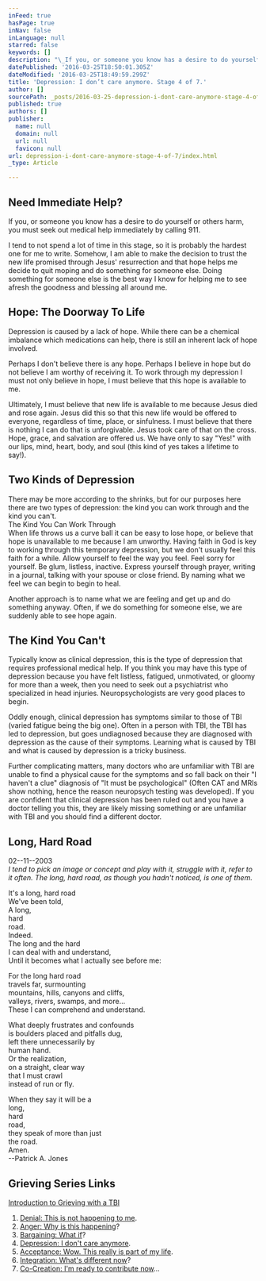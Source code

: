 ```yaml
---
inFeed: true
hasPage: true
inNav: false
inLanguage: null
starred: false
keywords: []
description: "\_If you, or someone you know has a desire to do yourself or others harm, you must seek out medical help immediately by calling 911."
datePublished: '2016-03-25T18:50:01.305Z'
dateModified: '2016-03-25T18:49:59.299Z'
title: 'Depression: I don’t care anymore. Stage 4 of 7.'
author: []
sourcePath: _posts/2016-03-25-depression-i-dont-care-anymore-stage-4-of-7.md
published: true
authors: []
publisher:
  name: null
  domain: null
  url: null
  favicon: null
url: depression-i-dont-care-anymore-stage-4-of-7/index.html
_type: Article

---
```

## Need Immediate Help?

If you, or someone you know has a desire to do yourself or others harm, you must seek out medical help immediately by calling 911\.

I tend to not spend a lot of time in this stage, so it is probably the hardest one for me to write. Somehow, I am able to make the decision to trust the new life promised through Jesus' resurrection and that hope helps me decide to quit moping and do something for someone else. Doing something for someone else is the best way I know for helping me to see afresh the goodness and blessing all around me.

## Hope: The Doorway To Life

Depression is caused by a lack of hope. While there can be a chemical imbalance which medications can help, there is still an inherent lack of hope involved.

Perhaps I don't believe there is any hope. Perhaps I believe in hope but do not believe I am worthy of receiving it. To work through my depression I must not only believe in hope, I must believe that this hope is available to me.

Ultimately, I must believe that new life is available to me because Jesus died and rose again. Jesus did this so that this new life would be offered to everyone, regardless of time, place, or sinfulness. I must believe that there is nothing I can do that is unforgivable. Jesus took care of that on the cross. Hope, grace, and salvation are offered us. We have only to say "Yes!" with our lips, mind, heart, body, and soul (this kind of yes takes a lifetime to say!).

## Two Kinds of Depression

There may be more according to the shrinks, but for our purposes here there are two types of depression: the kind you can work through and the kind you can't.  
The Kind You Can Work Through  
When life throws us a curve ball it can be easy to lose hope, or believe that hope is unavailable to me because I am unworthy. Having faith in God is key to working through this temporary depression, but we don't usually feel this faith for a while. Allow yourself to feel the way you feel. Feel sorry for yourself. Be glum, listless, inactive. Express yourself through prayer, writing in a journal, talking with your spouse or close friend. By naming what we feel we can begin to begin to heal.

Another approach is to name what we are feeling and get up and do something anyway. Often, if we do something for someone else, we are suddenly able to see hope again.

## The Kind You Can't

Typically know as clinical depression, this is the type of depression that requires professional medical help. If you think you may have this type of depression because you have felt listless, fatigued, unmotivated, or gloomy for more than a week, then you need to seek out a psychiatrist who specialized in head injuries. Neuropsychologists are very good places to begin.

Oddly enough, clinical depression has symptoms similar to those of TBI (varied fatigue being the big one). Often in a person with TBI, the TBI has led to depression, but goes undiagnosed because they are diagnosed with depression as the cause of their symptoms. Learning what is caused by TBI and what is caused by depression is a tricky business.

Further complicating matters, many doctors who are unfamiliar with TBI are unable to find a physical cause for the symptoms and so fall back on their "I haven't a clue" diagnosis of "It must be psychological" (Often CAT and MRIs show nothing, hence the reason neuropsych testing was developed). If you are confident that clinical depression has been ruled out and you have a doctor telling you this, they are likely missing something or are unfamiliar with TBI and you should find a different doctor.

## Long, Hard Road

02--11--2003  
_I tend to pick an image or concept and play with it, struggle with it, refer to it often. The long, hard road, as though you hadn't noticed, is one of them._

It's a long, hard road  
We've been told,  
A long,  
hard  
road.  
Indeed.  
The long and the hard  
I can deal with and understand,  
Until it becomes what I actually see before me:

For the long hard road  
travels far, surmounting  
mountains, hills, canyons and cliffs,  
valleys, rivers, swamps, and more...  
These I can comprehend and understand.

What deeply frustrates and confounds  
is boulders placed and pitfalls dug,  
left there unnecessarily by  
human hand.  
Or the realization,  
on a straight, clear way  
that I must crawl  
instead of run or fly.

When they say it will be a  
long,  
hard  
road,  
they speak of more than just  
the road.  
Amen.  
--Patrick A. Jones

## Grieving Series Links

[Introduction to Grieving with a TBI][0]

1. [Denial: This is not happening to me][1].
2. [Anger: Why is this happening][2]?
3. [Bargaining: What if][3]?
4. [Depression: I don't care anymore][4].
5. [Acceptance: Wow. This really is part of my life][5].
6. [Integration: What's different now][6]?
7. [Co-Creation: I'm ready to contribute now][7]...

[0]: http://mindyourheadcoop.org/grieving-a-tbi-to-heal-a-tbi/
[1]: http://mindyourheadcoop.org/denial-this-is-not-happening-to-me-stage-1-of-7/
[2]: http://mindyourheadcoop.org/anger-why-is-this-happening-to-me-stage-2-of-7/
[3]: http://mindyourheadcoop.org/bargaining-what-if-stage-3-of-7/
[4]: http://mindyourheadcoop.org/depression-i-dont-care-anymore-stage-4-of-7/
[5]: http://mindyourheadcoop.org/acceptance-wow-this-really-is-part-of-my-life-stage-5-of/
[6]: http://mindyourheadcoop.org/integration-how-is-life-different-the-same-who-am-i-now/
[7]: http://mindyourheadcoop.org/co-creation-im-ready-to-contribute-now-stage-7-of-7/